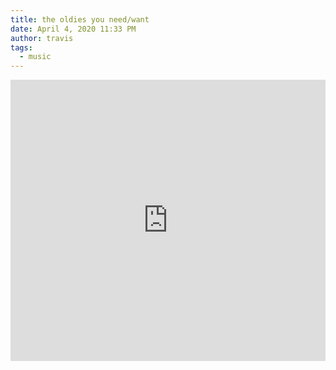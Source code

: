 ```yaml
---
title: the oldies you need/want
date: April 4, 2020 11:33 PM
author: travis
tags:
  - music
---
```

<iframe width="100%" height="450" scrolling="no" frameborder="no" allow="autoplay" src="https://w.soundcloud.com/player/?url=https%3A//api.soundcloud.com/playlists/1029374755&color=%2300dede&auto_play=false&hide_related=false&show_comments=true&show_user=true&show_reposts=false&show_teaser=true"></iframe>
